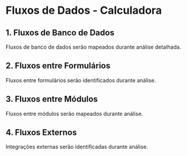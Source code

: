 # Fluxos de Dados - Calculadora

## 1. Fluxos de Banco de Dados

Fluxos de banco de dados serão mapeados durante análise detalhada.

## 2. Fluxos entre Formulários

Fluxos entre formulários serão identificados durante análise.

## 3. Fluxos entre Módulos

Fluxos entre módulos serão mapeados durante análise.

## 4. Fluxos Externos

Integrações externas serão identificadas durante análise.

